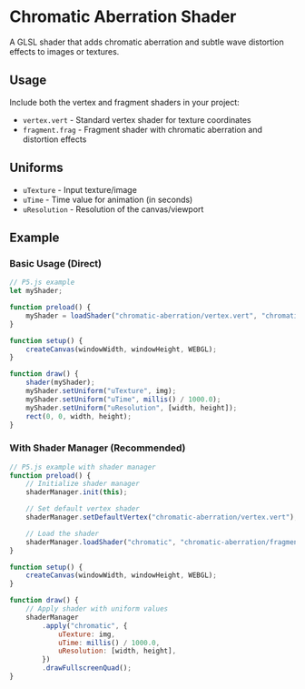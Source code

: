 # Chromatic Aberration Shader

A GLSL shader that adds chromatic aberration and subtle wave distortion effects to images or textures.

## Usage

Include both the vertex and fragment shaders in your project:

- `vertex.vert` - Standard vertex shader for texture coordinates
- `fragment.frag` - Fragment shader with chromatic aberration and distortion effects

## Uniforms

- `uTexture` - Input texture/image
- `uTime` - Time value for animation (in seconds)
- `uResolution` - Resolution of the canvas/viewport

## Example

### Basic Usage (Direct)

```js
// P5.js example
let myShader;

function preload() {
	myShader = loadShader("chromatic-aberration/vertex.vert", "chromatic-aberration/fragment.frag");
}

function setup() {
	createCanvas(windowWidth, windowHeight, WEBGL);
}

function draw() {
	shader(myShader);
	myShader.setUniform("uTexture", img);
	myShader.setUniform("uTime", millis() / 1000.0);
	myShader.setUniform("uResolution", [width, height]);
	rect(0, 0, width, height);
}
```

### With Shader Manager (Recommended)

```js
// P5.js example with shader manager
function preload() {
	// Initialize shader manager
	shaderManager.init(this);

	// Set default vertex shader
	shaderManager.setDefaultVertex("chromatic-aberration/vertex.vert");

	// Load the shader
	shaderManager.loadShader("chromatic", "chromatic-aberration/fragment.frag");
}

function setup() {
	createCanvas(windowWidth, windowHeight, WEBGL);
}

function draw() {
	// Apply shader with uniform values
	shaderManager
		.apply("chromatic", {
			uTexture: img,
			uTime: millis() / 1000.0,
			uResolution: [width, height],
		})
		.drawFullscreenQuad();
}
```
